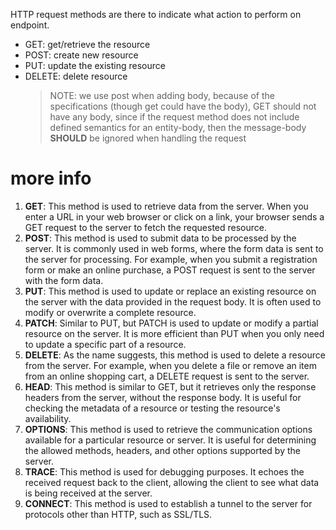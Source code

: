 HTTP request methods are there to indicate what action to perform on endpoint.
- GET: get/retrieve the resource
- POST: create new resource
- PUT: update the existing resource
- DELETE: delete resource 
 	> NOTE: we use post when adding body, because of the specifications (though get could have the body), GET should not have any body, since if the request method does not include defined semantics for an entity-body, then the message-body **SHOULD** be ignored when handling the request


# more info
1. **GET**: This method is used to retrieve data from the server. When you enter a URL in your web browser or click on a link, your browser sends a GET request to the server to fetch the requested resource.
2. **POST**: This method is used to submit data to be processed by the server. It is commonly used in web forms, where the form data is sent to the server for processing. For example, when you submit a registration form or make an online purchase, a POST request is sent to the server with the form data.
3. **PUT**: This method is used to update or replace an existing resource on the server with the data provided in the request body. It is often used to modify or overwrite a complete resource.
4. **PATCH**: Similar to PUT, but PATCH is used to update or modify a partial resource on the server. It is more efficient than PUT when you only need to update a specific part of a resource.
5. **DELETE**: As the name suggests, this method is used to delete a resource from the server. For example, when you delete a file or remove an item from an online shopping cart, a DELETE request is sent to the server.
6. **HEAD**: This method is similar to GET, but it retrieves only the response headers from the server, without the response body. It is useful for checking the metadata of a resource or testing the resource's availability.
7. **OPTIONS**: This method is used to retrieve the communication options available for a particular resource or server. It is useful for determining the allowed methods, headers, and other options supported by the server.
8. **TRACE**: This method is used for debugging purposes. It echoes the received request back to the client, allowing the client to see what data is being received at the server.
9. **CONNECT**: This method is used to establish a tunnel to the server for protocols other than HTTP, such as SSL/TLS.